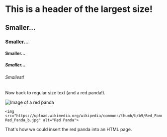 # This is a header of the largest size!
## Smaller...
### Smaller...
#### Smaller...
##### Smaller...
###### Smallest!

Now back to regular size text (and a red panda!).

![Image of a red panda](https://upload.wikimedia.org/wikipedia/commons/thumb/b/b9/Red_Panda_b.jpg/320px-Red_Panda_b.jpg)

```
<img src="https://upload.wikimedia.org/wikipedia/commons/thumb/b/b9/Red_Panda_b.jpg/320px-Red_Panda_b.jpg" alt="Red Panda">
```

That's how we could insert the red panda into an HTML page.
